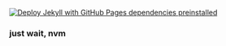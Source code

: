 [![Deploy Jekyll with GitHub Pages dependencies preinstalled](https://github.com/IgorVasilekIV/IgorVasilekIV.github.io/actions/workflows/jekyll-gh-pages.yml/badge.svg)](https://github.com/IgorVasilekIV/IgorVasilekIV.github.io/actions/workflows/jekyll-gh-pages.yml)
### just wait, nvm
